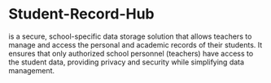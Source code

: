# Student-Record-Hub
is a secure, school-specific data storage solution that allows teachers to manage and access the personal and academic records of their students. It ensures that only authorized school personnel (teachers) have access to the student data, providing privacy and security while simplifying data management.

